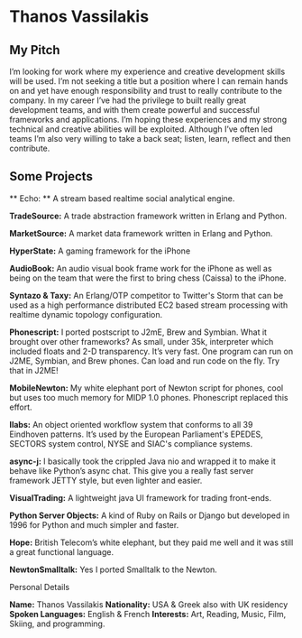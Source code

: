 # Thanos Vassilakis

## My Pitch 
I’m looking for work where my experience and creative development skills will be used. I’m not seeking a title but a position where I can remain hands on and yet have enough responsibility and trust to really contribute to the company. In my career I’ve had the  privilege to built really great development teams, and with them create powerful and successful frameworks and applications. I’m hoping these experiences and my strong technical and creative abilities will be exploited. Although I’ve often led teams I’m also very willing to take a back seat; listen, learn, reflect and then contribute.

## Some Projects
** Echo: ** A stream based realtime social analytical engine.

**TradeSource:** A trade abstraction framework written in Erlang and Python.

**MarketSource:** A market data framework written in Erlang and Python.

**HyperState:** A gaming framework for the iPhone

**AudioBook:** An audio visual book frame work for the iPhone as well as being on the team that were the first to bring chess (Caissa) to the iPhone.

**Syntazo & Taxy:** An Erlang/OTP competitor to Twitter's Storm that can be used as a high performance distributed EC2 based stream processing with realtime dynamic topology configuration.

**Phonescript:** I ported postscript to J2mE, Brew and Symbian. What it brought over other frameworks? As small, under 35k, interpreter which included floats and 2-D transparency. It’s very fast. One program can run on J2ME, Symbian, and Brew phones. Can load and run code on the fly. Try that in J2ME!

**MobileNewton:** My white elephant port of Newton script for phones, cool but uses too much memory for MIDP 1.0 phones. Phonescript replaced this effort.

**Ilabs:** An object oriented workflow system that conforms to all 39 Eindhoven patterns. It’s used by the European Parliament's EPEDES, SECTORS system control, NYSE and SIAC's compliance systems.

**async-j:** I basically took the crippled Java nio and wrapped it to make it behave like  Python’s async chat. This give you a really fast server framework JETTY style, but even lighter and easier.

**VisualTrading:** A lightweight java UI framework for trading front-ends.

**Python Server Objects:** A kind of Ruby on Rails or Django but developed in 1996 for  Python and much simpler and faster. 

**Hope:** British Telecom’s white elephant, but they  paid me well and it was still a great functional language.

**NewtonSmalltalk:** Yes I ported Smalltalk to the Newton.



Personal Details

**Name:** Thanos Vassilakis
**Nationality:** USA & Greek   also with UK residency
**Spoken Languages:** English & French
**Interests:** Art, Reading, Music, Film, Skiing, and programming.
